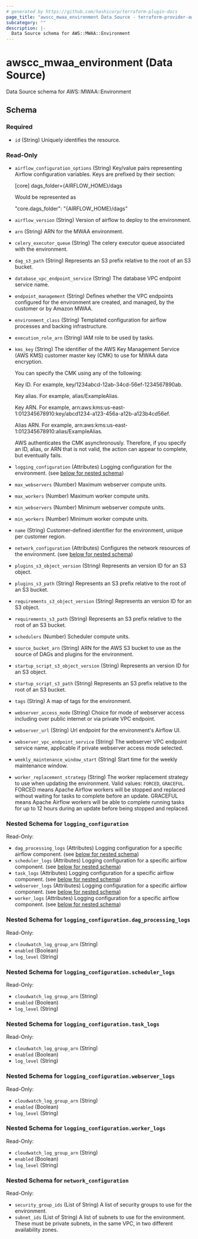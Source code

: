 ```yaml
---
# generated by https://github.com/hashicorp/terraform-plugin-docs
page_title: "awscc_mwaa_environment Data Source - terraform-provider-awscc"
subcategory: ""
description: |-
  Data Source schema for AWS::MWAA::Environment
---
```


# awscc_mwaa_environment (Data Source)

Data Source schema for AWS::MWAA::Environment



<!-- schema generated by tfplugindocs -->
## Schema

### Required

- `id` (String) Uniquely identifies the resource.

### Read-Only

- `airflow_configuration_options` (String) Key/value pairs representing Airflow configuration variables.
    Keys are prefixed by their section:

    [core]
    dags_folder={AIRFLOW_HOME}/dags

    Would be represented as

    "core.dags_folder": "{AIRFLOW_HOME}/dags"
- `airflow_version` (String) Version of airflow to deploy to the environment.
- `arn` (String) ARN for the MWAA environment.
- `celery_executor_queue` (String) The celery executor queue associated with the environment.
- `dag_s3_path` (String) Represents an S3 prefix relative to the root of an S3 bucket.
- `database_vpc_endpoint_service` (String) The database VPC endpoint service name.
- `endpoint_management` (String) Defines whether the VPC endpoints configured for the environment are created, and managed, by the customer or by Amazon MWAA.
- `environment_class` (String) Templated configuration for airflow processes and backing infrastructure.
- `execution_role_arn` (String) IAM role to be used by tasks.
- `kms_key` (String) The identifier of the AWS Key Management Service (AWS KMS) customer master key (CMK) to use for MWAA data encryption.

    You can specify the CMK using any of the following:

    Key ID. For example, key/1234abcd-12ab-34cd-56ef-1234567890ab.

    Key alias. For example, alias/ExampleAlias.

    Key ARN. For example, arn:aws:kms:us-east-1:012345678910:key/abcd1234-a123-456a-a12b-a123b4cd56ef.

    Alias ARN. For example, arn:aws:kms:us-east-1:012345678910:alias/ExampleAlias.

    AWS authenticates the CMK asynchronously. Therefore, if you specify an ID, alias, or ARN that is not valid, the action can appear to complete, but eventually fails.
- `logging_configuration` (Attributes) Logging configuration for the environment. (see [below for nested schema](#nestedatt--logging_configuration))
- `max_webservers` (Number) Maximum webserver compute units.
- `max_workers` (Number) Maximum worker compute units.
- `min_webservers` (Number) Minimum webserver compute units.
- `min_workers` (Number) Minimum worker compute units.
- `name` (String) Customer-defined identifier for the environment, unique per customer region.
- `network_configuration` (Attributes) Configures the network resources of the environment. (see [below for nested schema](#nestedatt--network_configuration))
- `plugins_s3_object_version` (String) Represents an version ID for an S3 object.
- `plugins_s3_path` (String) Represents an S3 prefix relative to the root of an S3 bucket.
- `requirements_s3_object_version` (String) Represents an version ID for an S3 object.
- `requirements_s3_path` (String) Represents an S3 prefix relative to the root of an S3 bucket.
- `schedulers` (Number) Scheduler compute units.
- `source_bucket_arn` (String) ARN for the AWS S3 bucket to use as the source of DAGs and plugins for the environment.
- `startup_script_s3_object_version` (String) Represents an version ID for an S3 object.
- `startup_script_s3_path` (String) Represents an S3 prefix relative to the root of an S3 bucket.
- `tags` (String) A map of tags for the environment.
- `webserver_access_mode` (String) Choice for mode of webserver access including over public internet or via private VPC endpoint.
- `webserver_url` (String) Url endpoint for the environment's Airflow UI.
- `webserver_vpc_endpoint_service` (String) The webserver VPC endpoint service name, applicable if private webserver access mode selected.
- `weekly_maintenance_window_start` (String) Start time for the weekly maintenance window.
- `worker_replacement_strategy` (String) The worker replacement strategy to use when updating the environment. Valid values: `FORCED`, `GRACEFUL`. FORCED means Apache Airflow workers will be stopped and replaced without waiting for tasks to complete before an update. GRACEFUL means Apache Airflow workers will be able to complete running tasks for up to 12 hours during an update before being stopped and replaced.

<a id="nestedatt--logging_configuration"></a>
### Nested Schema for `logging_configuration`

Read-Only:

- `dag_processing_logs` (Attributes) Logging configuration for a specific airflow component. (see [below for nested schema](#nestedatt--logging_configuration--dag_processing_logs))
- `scheduler_logs` (Attributes) Logging configuration for a specific airflow component. (see [below for nested schema](#nestedatt--logging_configuration--scheduler_logs))
- `task_logs` (Attributes) Logging configuration for a specific airflow component. (see [below for nested schema](#nestedatt--logging_configuration--task_logs))
- `webserver_logs` (Attributes) Logging configuration for a specific airflow component. (see [below for nested schema](#nestedatt--logging_configuration--webserver_logs))
- `worker_logs` (Attributes) Logging configuration for a specific airflow component. (see [below for nested schema](#nestedatt--logging_configuration--worker_logs))

<a id="nestedatt--logging_configuration--dag_processing_logs"></a>
### Nested Schema for `logging_configuration.dag_processing_logs`

Read-Only:

- `cloudwatch_log_group_arn` (String)
- `enabled` (Boolean)
- `log_level` (String)


<a id="nestedatt--logging_configuration--scheduler_logs"></a>
### Nested Schema for `logging_configuration.scheduler_logs`

Read-Only:

- `cloudwatch_log_group_arn` (String)
- `enabled` (Boolean)
- `log_level` (String)


<a id="nestedatt--logging_configuration--task_logs"></a>
### Nested Schema for `logging_configuration.task_logs`

Read-Only:

- `cloudwatch_log_group_arn` (String)
- `enabled` (Boolean)
- `log_level` (String)


<a id="nestedatt--logging_configuration--webserver_logs"></a>
### Nested Schema for `logging_configuration.webserver_logs`

Read-Only:

- `cloudwatch_log_group_arn` (String)
- `enabled` (Boolean)
- `log_level` (String)


<a id="nestedatt--logging_configuration--worker_logs"></a>
### Nested Schema for `logging_configuration.worker_logs`

Read-Only:

- `cloudwatch_log_group_arn` (String)
- `enabled` (Boolean)
- `log_level` (String)



<a id="nestedatt--network_configuration"></a>
### Nested Schema for `network_configuration`

Read-Only:

- `security_group_ids` (List of String) A list of security groups to use for the environment.
- `subnet_ids` (List of String) A list of subnets to use for the environment. These must be private subnets, in the same VPC, in two different availability zones.
